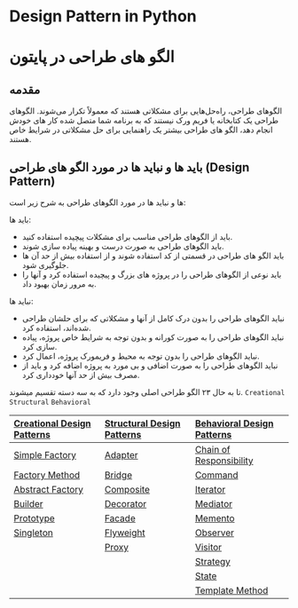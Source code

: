 # Design Pattern in Python

# الگو های طراحی در پایتون 
## مقدمه 
الگوهای طراحی، راه‌حل‌هایی برای مشکلاتی هستند که معمولاً تکرار می‌شوند. الگوهای طراحی یک کتابخانه‌ یا فریم ورک نیستند که به برنامه شما متصل شده کار های خودش انجام دهد، الگو های طراحی بیشتر یک راهنمایی برای حل مشکلاتی در شرایط خاص هستند.
## باید ها و نباید ها در مورد الگو های طراحی (Design Pattern)

ها و نباید ها در مورد الگوهای طراحی به شرح زیر است:

باید ها:
- باید از الگوهای طراحی مناسب برای مشکلات پیچیده استفاده کنید.
- باید الگوهای طراحی به صورت درست و بهینه پیاده سازی شوند.
- باید الگو های طراحی در قسمتی از کد استفاده شوند و از استفاده بیش از حد آن ها جلوگیری شود.
- باید نوعی از الگوهای طراحی را در پروژه های بزرگ و پیچیده استفاده کرد و آنها را به مرور زمان بهبود داد.

نباید ها:
- نباید الگوهای طراحی را بدون درک کامل از آنها و مشکلاتی که برای حلشان طراحی شده‌اند، استفاده کرد.
- نباید الگوهای طراحی را به صورت کورانه و بدون توجه به شرایط خاص پروژه، پیاده سازی کرد.
- نباید الگوهای طراحی را بدون توجه به محیط و فریمورک پروژه، اعمال کرد.
- نباید الگوهای طراحی را به صورت اضافی و بی مورد به پروژه اضافه کرد و باید از مصرف بیش از حد آنها خودداری کرد.

تا به حال ۲۳ الگو طراحی اصلی وجود دارد که به سه دسته تقسیم میشوند.
`Creational` `Structural` `Behavioral`



|[Creational Design Patterns](#creational-design-patterns)|[Structural Design Patterns](#structural-design-patterns)|[Behavioral Design Patterns](#behavioral-design-patterns)|
|:-|:-|:-|
|[Simple Factory](#-simple-factory)|[Adapter](#-adapter)|[Chain of Responsibility](#-chain-of-responsibility)|
|[Factory Method](#-factory-method)|[Bridge](#-bridge)|[Command](#-command)|
|[Abstract Factory](#-abstract-factory)|[Composite](#-composite)|[Iterator](#-iterator)|
|[Builder](#-builder)|[Decorator](#-decorator)|[Mediator](#-mediator)|
|[Prototype](#-prototype)|[Facade](#-facade)|[Memento](#-memento)|
|[Singleton](Creational/singleton.md)|[Flyweight](#-flyweight)|[Observer](#-observer)|
||[Proxy](#-proxy)|[Visitor](#-visitor)|
|||[Strategy](#-strategy)|
|||[State](#-state)|
|||[Template Method](#-template-method)|
